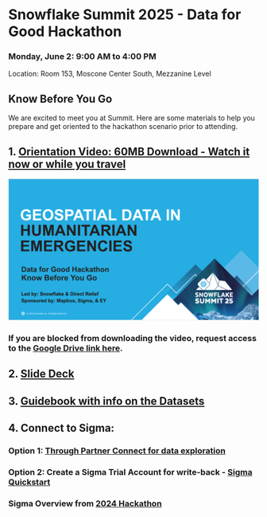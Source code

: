 # Snowflake Summit 2025 - Data for Good Hackathon
### Monday, June 2: 9:00 AM to 4:00 PM
 Location: Room 153, Moscone Center South, Mezzanine Level

## Know Before You Go
We are excited to meet you at Summit. Here are some materials to help you prepare and get oriented to the hackathon scenario prior to attending. 

## 1. [Orientation Video: 60MB Download - Watch it now or while you travel](https://github.com/sfc-gh-mjohnson/summit-2025-hackathon/blob/main/assets/KnowBeforeYouGo-OrientationVideo.mp4)
[![Watch the video](https://github.com/sfc-gh-mjohnson/summit-2025-hackathon/blob/f9894ef35d53b573742be0334758baadb1cdabf7/assets/Hackathon_Orientation.png)](https://github.com/sfc-gh-mjohnson/summit-2025-hackathon/blob/f9894ef35d53b573742be0334758baadb1cdabf7/assets/KnowBeforeYouGo-OrientationVideo.mp4)

### If you are blocked from downloading the video, request access to the [Google Drive link here](https://drive.google.com/file/d/1hEg672U4XD4CrgbLEGtRcL10mxw-GfyX/view?usp=drive_link).

## 2. [Slide Deck](https://github.com/sfc-gh-mjohnson/summit-2025-hackathon/blob/main/assets/Summit%2025%20Hackathon%20KBYG.pdf)

## 3. [Guidebook with info on the Datasets](https://github.com/sfc-gh-mjohnson/summit-2025-hackathon/blob/main/assets/Snowflake%20Data%20for%20Good%20-%20Summit%202025%20Hackathon%20Guidebook.md)

## 4. Connect to Sigma:
### Option 1: [Through Partner Connect for data exploration](https://docs.snowflake.com/en/user-guide/ecosystem-partner-connect)
### Option 2: Create a Sigma Trial Account for write-back - [Sigma Quickstart](https://quickstarts.sigmacomputing.com/guide/partner_snowflake_summit_hackathon_2024/index.html?index=..%2F..index#0)

### Sigma Overview from [2024 Hackathon](https://quickstarts.sigmacomputing.com/guide/security_snowflake_keypair_rotation/index.html?index=..%2F..index#0)
